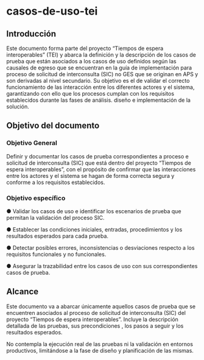 ﻿# casos-de-uso-tei

## Introducción ##

Este documento forma parte del proyecto “Tiempos de espera interoperables” (TEI) y abarca la definición y la descripción de los casos de prueba que están asociados a los casos de uso definidos según las causales de egreso que se encuentran en la guía de implementación para proceso de solicitud de interconsulta (SIC) no GES que se originan en APS y son derivadas al nivel secundario. Su objetivo es el de validar el correcto funcionamiento de las interacción  entre los diferentes actores y el sistema, garantizando con ello que los procesos cumplan con los requisitos establecidos durante las fases de análisis. diseño e implementación de la solución.

## Objetivo del documento ## 

### Objetivo General ###

Definir y documentar  los casos de prueba correspondientes a proceso e solicitud de interconsulta (SIC) que está dentro del proyecto “Tiempos de espera interoperables”, con el propósito de confirmar que las interacciones entre los actores y el sistema se hagan de forma correcta segura y conforme a los requisitos establecidos.

### Objetivo específico ###

●	Validar los casos de uso e identificar los escenarios de prueba que permitan la validación del proceso SIC.

●	Establecer las condiciones iniciales, entradas, procedimientos y los resultados esperados para cada prueba.

●	Detectar posibles errores, inconsistencias o desviaciones respecto a los requisitos funcionales y no funcionales.

●	Asegurar la trazabilidad entre los casos de uso con sus correspondientes casos de prueba.

## Alcance ##

Este documento va a abarcar únicamente aquellos casos de prueba que se encuentren asociados al proceso de solicitud de interconsulta (SIC) del proyecto “Tiempos de espera interoperables”. Incluye la descripción detallada de las pruebas, sus precondiciones , los pasos a seguir y los resultados esperados.

No contempla la ejecución real de las pruebas ni la validación en entornos productivos, limitándose a la fase de diseño y planificación de las mismas.
